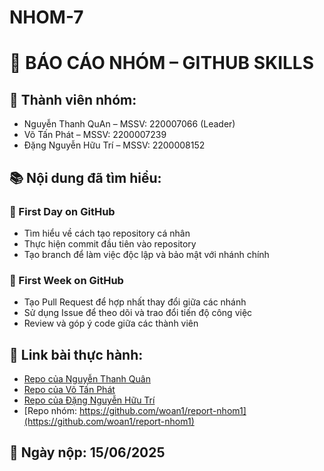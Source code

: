 # NHOM-7
# 📘 BÁO CÁO NHÓM – GITHUB SKILLS

## 👥 Thành viên nhóm:
- Nguyễn Thanh QuAn – MSSV: 220007066 (Leader)
- Võ Tấn Phát – MSSV: 2200007239
- Đặng Nguyễn Hữu Trí – MSSV: 2200008152

## 📚 Nội dung đã tìm hiểu:

### 🔹 First Day on GitHub
- Tìm hiểu về cách tạo repository cá nhân
- Thực hiện commit đầu tiên vào repository
- Tạo branch để làm việc độc lập và bảo mật với nhánh chính

### 🔹 First Week on GitHub
- Tạo Pull Request để hợp nhất thay đổi giữa các nhánh
- Sử dụng Issue để theo dõi và trao đổi tiến độ công việc
- Review và góp ý code giữa các thành viên

## 🔗 Link bài thực hành:
- [Repo của Nguyễn Thanh Quân](https://github.com/woan1)
- [Repo của Võ Tấn Phát](https://github.com/VoPhat1010)
- [Repo của Đặng Nguyễn Hữu Trí](https://github.com/dangtri0109)
- [Repo nhóm: https://github.com/woan1/report-nhom1](https://github.com/woan1/report-nhom1)

## 📅 Ngày nộp: 15/06/2025
